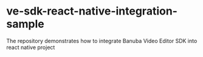 # ve-sdk-react-native-integration-sample
The repository demonstrates how to integrate Banuba Video Editor SDK into react native project
